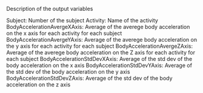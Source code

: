 Description of the output variables

Subject:                     Number of the subject
Activity:                    Name of the activity
BodyAccelerationAvergeXAxis: Average of the averege body acceleration on the x axis for each activity for each subject
BodyAccelerationAvergeYAxis: Average of the averege body acceleration on the y axis for each activity for each subject
BodyAccelerationAvergeZAxis: Average of the averege body acceleration on the Z axis for each activity for each subject
BodyAccelerationStdDevXAxis: Average of the std dev of the body acceleration on the x axis
BodyAccelerationStdDevYAxis: Average of the std dev of the body acceleration on the y axis
BodyAccelerationStdDevZAxis: Average of the std dev of the body acceleration on the z axis
